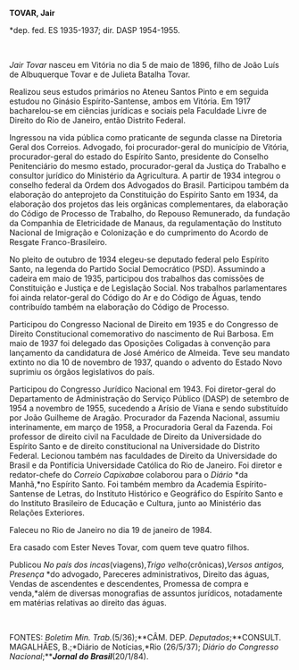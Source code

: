 **TOVAR, Jair**

\*dep. fed. ES 1935-1937; dir. DASP 1954-1955.

 

*Jair Tovar* nasceu em Vitória no dia 5 de maio de 1896, filho de João
Luís de Albuquerque Tovar e de Julieta Batalha Tovar.

Realizou seus estudos primários no Ateneu Santos Pinto e em seguida
estudou no Ginásio Espírito-Santense, ambos em Vitória. Em 1917
bacharelou-se em ciências jurídicas e sociais pela Faculdade Livre de
Direito do Rio de Janeiro, então Distrito Federal.

Ingressou na vida pública como praticante de segunda classe na Diretoria
Geral dos Correios. Advogado, foi procurador-geral do município de
Vitória, procurador-geral do estado do Espírito Santo, presidente do
Conselho Penitenciário do mesmo estado, procurador-geral da Justiça do
Trabalho e consultor jurídico do Ministério da Agricultura. A partir de
1934 integrou o conselho federal da Ordem dos Advogados do Brasil.
Participou também da elaboração do anteprojeto da Constituição do
Espírito Santo em 1934, da elaboração dos projetos das leis orgânicas
complementares, da elaboração do Código de Processo de Trabalho, do
Repouso Remunerado, da fundação da Companhia de Eletricidade de Manaus,
da regulamentação do Instituto Nacional de Imigração e Colonização e do
cumprimento do Acordo de Resgate Franco-Brasileiro.

No pleito de outubro de 1934 elegeu-se deputado federal pelo Espírito
Santo, na legenda do Partido Social Democrático (PSD). Assumindo a
cadeira em maio de 1935, participou dos trabalhos das comissões de
Constituição e Justiça e de Legislação Social. Nos trabalhos
parlamentares foi ainda relator-geral do Código do Ar e do Código de
Águas, tendo contribuído também na elaboração do Código de Processo.

Participou do Congresso Nacional de Direito em 1935 e do Congresso de
Direito Constitucional comemorativo do nascimento de Rui Barbosa. Em
maio de 1937 foi delegado das Oposições Coligadas à convenção para
lançamento da candidatura de José Américo de Almeida. Teve seu mandato
extinto no dia 10 de novembro de 1937, quando o advento do Estado Novo
suprimiu os órgãos legislativos do país.

Participou do Congresso Jurídico Nacional em 1943. Foi diretor-geral do
Departamento de Administração do Serviço Público (DASP) de setembro de
1954 a novembro de 1955, sucedendo a Arísio de Viana e sendo substituído
por João Guilheme de Aragão. Procurador da Fazenda Nacional, assumiu
interinamente, em março de 1958, a Procuradoria Geral da Fazenda. Foi
professor de direito civil na Faculdade de Direito da Universidade do
Espírito Santo e de direito constitucional na Universidade do Distrito
Federal. Lecionou também nas faculdades de Direito da Universidade do
Brasil e da Pontifícia Universidade Católica do Rio de Janeiro. Foi
diretor e redator-chefe do *Correio Capixaba*e colaborou para o *Diário*
*da Manhã,*no Espírito Santo. Foi também membro da Academia
Espírito-Santense de Letras, do Instituto Histórico e Geográfico do
Espírito Santo e do Instituto Brasileiro de Educação e Cultura, junto ao
Ministério das Relações Exteriores.

Faleceu no Rio de Janeiro no dia 19 de janeiro de 1984.

Era casado com Ester Neves Tovar, com quem teve quatro filhos.

Publicou *No país dos incas*(viagens),*Trigo velho*(crônicas),*Versos
antigos, Presença* *do advogado, Pareceres administrativos, Direito das
águas, Vendas de ascendentes e descendentes, Promessa de compra e
venda,*além de diversas monografias de assuntos jurídicos, notadamente
em matérias relativas ao direito das águas.

 

FONTES: *Boletim Min. Trab.*(5/36);**CÂM. DEP. *Deputados*;**CONSULT.
MAGALHÃES, B.;*Diário de Notícias,*Rio (26/5/37); *Diário* *do Congresso
Nacional*;*******Jornal do Brasil*****(20/1/84).

 

 
